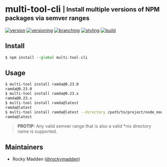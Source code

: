 # multi-tool-cli <sub><sup>| Install multiple versions of NPM packages via semver ranges<sup></sub>
[![version](http://img.shields.io/badge/version-0.0.0-blue.svg)](https://www.npmjs.com/package/@cloudelements/multi-tool-cli)
[![versioning](http://img.shields.io/badge/versioning-semver-blue.svg)](http://semver.org/)
[![branching](http://img.shields.io/badge/branching-github%20flow-blue.svg)](https://guides.github.com/introduction/flow/)
[![styling](http://img.shields.io/badge/code%20styling-XO-blue.svg)](https://github.com/sindresorhus/xo)
[![build](https://circleci.com/gh/cloud-elements/multi-tool-cli.svg?style=shield)](https://circleci.com/gh/cloud-elements/multi-tool-cli)

## Install
```javascript
$ npm install --global multi-tool-cli
```

## Usage
```bash
$ multi-tool install ramda@0.23.0
ramda@0.23.0
$ multi-tool install ramda@0.23.x
ramda@0.23.x
$ multi-tool install ramda@latest
ramda@latest
$ multi-tool install ramda@latest --directory /path/to/project/node_modules
ramda@latest
```
> __PROTIP:__ Any valid semver range that is also a valid \*nix directory name is supported.

## Maintainers
* Rocky Madden ([@rockymadden](https://github.com/rockymadden))
